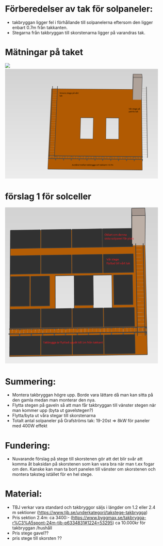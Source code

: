 # Förberedelser av tak för solpaneler:
- takbryggan ligger fel i förhållande till solpanelerna eftersom den ligger enbart 0.7m från takkanten.
- Stegarna från takbryggan till skorstenarna ligger på varandras tak.
# Mätningar på taket
![](bilder/ritning.JPG)
![](bilder/tak_nu.png)

# förslag 1 för solceller
![](bilder/solceller.png)

# Summering:
- Montera takbryggan högre upp. Borde vara lättare då man kan sitta på den gamla medan man monterar den nya.
- Flytta stegen på gaveln så att man får takbryggan till vänster stegen när man kommer upp (byta ut gavelstegen?)
- Flytta/byta ut våra stegar till skorstenarna
- Totalt antal solpaneler på Grafströms tak: 19-20st => 8kW för paneler med 400W effekt

# Fundering:
- Nuvarande förslag på stege till skorstenen gör att det blir svår att komma åt baksidan på skorstenen som kan vara bra när man t.ex fogar om den. Kanske kan man ta bort panelen till vänster om skorstenen och montera taksteg istället för en hel stege.

# Material:
- TBJ verkar vara standard och takbryggor säljs i längder om 1.2 eller 2.4 m sektioner (https://www.tjb.se/underkategori/takstege-takbrygga)
- Pris sektion 2.4m: ca 3400:- (https://www.byggmax.se/takbrygga-r%C3%A5spont-24m-tjb-p6334831#1224=53295) ca 10.000kr för takbryggan /hushåll
- Pris stege gavel??
- pris stege till skorsten ??

